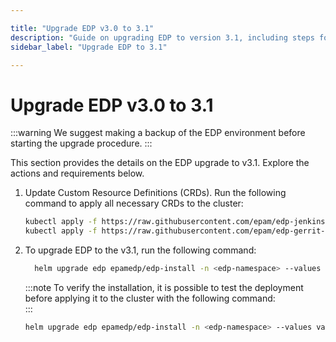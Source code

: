 ```yaml
---

title: "Upgrade EDP v3.0 to 3.1"
description: "Guide on upgrading EDP to version 3.1, including steps for updating Custom Resource Definitions and performing the upgrade procedure."
sidebar_label: "Upgrade EDP to 3.1"

---
```

<!-- markdownlint-disable MD025 -->

# Upgrade EDP v3.0 to 3.1

<head>
  <link rel="canonical" href="https://docs.kuberocketci.io/docs/operator-guide/upgrade/upgrade-edp-3.1" />
</head>

:::warning
  We suggest making a backup of the EDP environment before starting the upgrade procedure.
:::

This section provides the details on the EDP upgrade to v3.1. Explore the actions and requirements below.

1. Update Custom Resource Definitions (CRDs). Run the following command to apply all necessary CRDs to the cluster:

    ```bash
    kubectl apply -f https://raw.githubusercontent.com/epam/edp-jenkins-operator/v2.13.2/deploy-templates/crds/v2.edp.epam.com_jenkins.yaml
    kubectl apply -f https://raw.githubusercontent.com/epam/edp-gerrit-operator/v2.13.4/deploy-templates/crds/v2.edp.epam.com_gerrits.yaml
    ```

2. To upgrade EDP to the v3.1, run the following command:

    ```bash
      helm upgrade edp epamedp/edp-install -n <edp-namespace> --values values.yaml --version=3.1.0
    ```

    :::note
      To verify the installation, it is possible to test the deployment before applying it to the cluster with the following command:<br />
    :::

    ```bash
    helm upgrade edp epamedp/edp-install -n <edp-namespace> --values values.yaml --version=3.1.0  --dry-run
    ```
